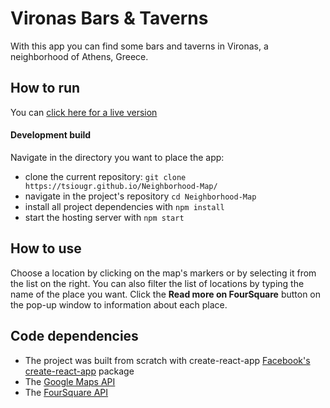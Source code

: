 # Vironas Bars & Taverns

With this app you can find some bars and taverns in Vironas, a neighborhood of Athens, Greece.

## How to run

You can <a href="https://tsiougr.github.io/Neighborhood-Map/">click here for a live version</a></a>

#### Development build

Navigate in the directory you want to place the app:

* clone the current repository: `git clone https://tsiougr.github.io/Neighborhood-Map/`
* navigate in the project's repository `cd Neighborhood-Map`
* install all project dependencies with `npm install`
* start the hosting server with `npm start`

## How to use

Choose a location by clicking on the map's markers or by selecting it from the list on the right. You can also filter the list of locations by typing the name of the place you want. Click the **Read more on FourSquare** button on the pop-up window to information about each place.

## Code dependencies

<ul>
<li> The project was built from scratch with create-react-app
<a href="https://github.com/facebook/create-react-app">Facebook's create-react-app</a> package</li>
<li>The <a href="https://developers.google.com/maps/documentation/javascript/tutorial">Google Maps API</a></li>
<li>The <a href="https://developer.foursquare.com/docs/api/getting-started">FourSquare API</a></li>
</ul>
